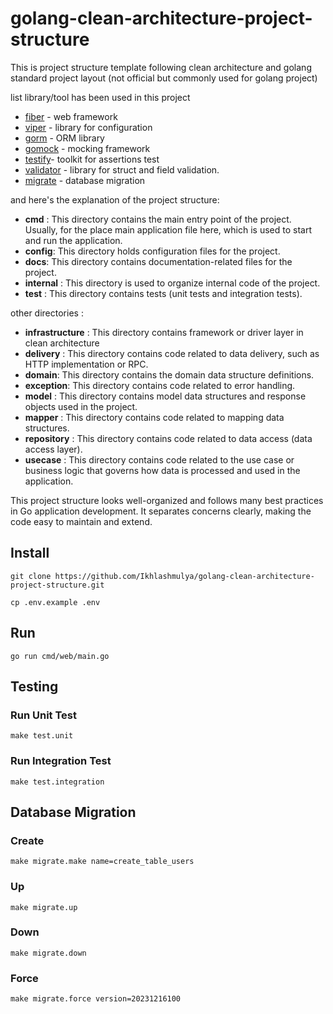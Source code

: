 # golang-clean-architecture-project-structure
This is project structure template following clean architecture and golang standard project layout (not official but commonly used for golang project)

list library/tool has been used in this project
- [fiber](https://github.com/gofiber/fiber) - web framework
- [viper](https://github.com/spf13/viper) - library for configuration
- [gorm](https://github.com/go-gorm/gorm) - ORM library
- [gomock](https://github.com/uber/mock) - mocking framework
- [testify](https://github.com/stretchr/testify)- toolkit for assertions test
- [validator](https://github.com/go-playground/validator) - library for struct and field validation.
- [migrate](https://github.com/golang-migrate/migrate) - database migration

and here's the explanation of the project structure: 

- **cmd** : This directory contains the main entry point of the project. Usually, for the place main application file here, which is used to start and run the application.
- **config**:  This directory holds configuration files for the project.
- **docs**: This directory contains documentation-related files for the project. 
- **internal** : This directory is used to organize internal code of the project. 
- **test** : This directory contains tests (unit tests and integration tests).

other directories :
  - **infrastructure** : This directory contains framework or driver layer in clean architecture
  - **delivery** : This directory contains code related to data delivery, such as HTTP implementation or RPC.
  - **domain**: This directory contains the domain data structure definitions.
  - **exception**: This directory contains code related to error handling.
  - **model** : This directory contains model data structures and response objects used in the project.
  - **mapper** : This directory contains code related to mapping data structures.
  - **repository** : This directory contains code related to data access (data access layer).
  - **usecase** : This directory contains code related to the use case or business logic that governs how data is processed and used in the application.

This project structure looks well-organized and follows many best practices in Go application development. It separates concerns clearly, making the code easy to maintain and extend.

## Install
```
git clone https://github.com/Ikhlashmulya/golang-clean-architecture-project-structure.git
```

```
cp .env.example .env
```

## Run
```
go run cmd/web/main.go
```
## Testing

### Run Unit Test
```
make test.unit
```

### Run Integration Test
```
make test.integration
```

## Database Migration

### Create
```
make migrate.make name=create_table_users
```

### Up
```
make migrate.up
```

### Down
```
make migrate.down
```

### Force
```
make migrate.force version=20231216100
```